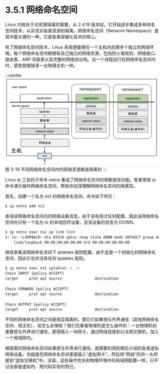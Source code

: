 # 3.5.1 网络命名空间

Linux 内核处于对资源隔离的需要，从 2.4.19 版本起，它开始逐步集成多种命名空间技术，以实现对各类资源的隔离。网络命名空间（Network Namespace）是其中最关键的一种，它是各类容器化技术的核心。

有了网络命名空间技术，Linux 系统便能够在一个主机内创建多个独立的网络环境。每个网络命名空间都拥有自己独立的网络资源，包括防火墙规则、网络接口、路由表、ARP 邻居表以及完整的网络协议栈。当一个进程运行在网络命名空间内时，感觉就像独享一台物理主机一样。

:::center
  ![](../assets/linux-namespace.svg)<br/>
 图 3-19 不同网络命名空间内的网络资源都是隔离的
:::

Linux ip 工具的子命令 netns 集成了网络命名空间的增删查改功能。笔者使用 ip 命令演示操作网络命名空间，帮助你加深理解网络命名空间的隔离性。

首先，创建一个名为 ns1 的网络命名空间。命令如下所示：

```bash
$ ip netns add ns1
```

查询该网络命名空间内的网络设备信息。由于没有经过任何配置，因此该网络命名空间内只有一个名为 lo 的本地回环设备，且该设备的状态为 DOWN。

```bash
$ ip netns exec ns1 ip link list 
1: lo: <LOOPBACK> mtu 65536 qdisc noop state DOWN mode DEFAULT group default qlen 1000
    link/loopback 00:00:00:00:00:00 brd 00:00:00:00:00:00
```

继续查看该网络命名空间下 iptables 规则配置。由于这是一个初始化的网络命名空间，因此它也并没有任何 iptables 规则。

```bash
$ ip netns exec ns1 iptables -L -n
Chain INPUT (policy ACCEPT)
target     prot opt source               destination         

Chain FORWARD (policy ACCEPT)
target     prot opt source               destination         

Chain OUTPUT (policy ACCEPT)
target     prot opt source               destination 
```

不同的网络命名空间之间是相互隔离的，那它们如果想与外界通信（其他网络命名空间、宿主机），该怎么处理呢？我们先看看物理机是怎么操作的：一台物理机如果要想与外界进行通信，那得插入一块网卡，通过网线连接到以太网交换机，加入一个局域网内。

被隔离的网络命名空间如果想与外界进行通信，就需要利用到稍后介绍的各类虚拟网络设备。也就是在网络命名空间里面插入“虚拟网卡”，然后把“网线”的另一头桥接到“虚拟交换机”中。没错，这些操作完全和物理环境中的局域网配置一样，只不过全部是虚拟的、用代码实现的而已。